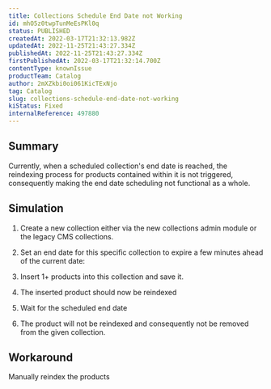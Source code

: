 ```yaml
---
title: Collections Schedule End Date not Working
id: mhO5z0twpTunMeEsPKl0q
status: PUBLISHED
createdAt: 2022-03-17T21:32:13.982Z
updatedAt: 2022-11-25T21:43:27.334Z
publishedAt: 2022-11-25T21:43:27.334Z
firstPublishedAt: 2022-03-17T21:32:14.700Z
contentType: knownIssue
productTeam: Catalog
author: 2mXZkbi0oi061KicTExNjo
tag: Catalog
slug: collections-schedule-end-date-not-working
kiStatus: Fixed
internalReference: 497880
---
```


## Summary


Currently, when a scheduled collection's end date is reached, the reindexing process for products contained within it is not triggered, consequently making the end date scheduling not functional as a whole.



## Simulation





1) Create a new collection either via the new collections admin module or the legacy CMS collections.

2) Set an end date for this specific collection to expire a few minutes ahead of the current date:

3) Insert 1+ products into this collection and save it.

4) The inserted product should now be reindexed

5) Wait for the scheduled end date

6) The product will not be reindexed and consequently not be removed from the given collection.



## Workaround


Manually reindex the products

